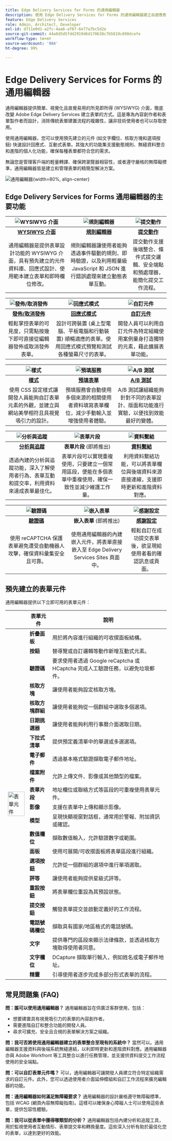 ```yaml
---
title: Edge Delivery Services for Forms 的通用編輯器
description: 使用 Edge Delivery Services for Forms 的通用編輯器建立自適應表單。
feature: Edge Delivery Services
role: Admin, Architect, Developer
exl-id: d711e0d1-a2fc-4aa6-af87-6e77a7bc5d2e
source-git-commit: 44a8d5d5fdd2919d6d170638c7b5819c898dcefe
workflow-type: tm+mt
source-wordcount: '984'
ht-degree: 99%

---
```



# Edge Delivery Services for Forms 的通用編輯器

通用編輯器提供簡單、視覺化且直覺易用的所見即所得 (WYSIWYG) 介面，徹底改變 Adobe Edge Delivery Services 建立表單的方式。這是專為內容創作者和表單製作者而設計，消除傳統表單建置流程的複雜性，讓非技術使用者也可以存取使用。

使用通用編輯器，您可以使用預先建立的元件 (如文字欄位、核取方塊和選項按鈕) 快速設計回應式、互動式表單。其強大的功能集支援動態規則、無縫資料整合和進階的個人化功能，確保每種表單都符合您的需求。

無論您是管理客戶端的輕量轉譯、確保跨瀏覽器相容性，或者遵守嚴格的無障礙標準，通用編輯器皆是建立和管理表單的精簡型解決方案。

![通用編輯器](/help/edge/docs/forms/universal-editor/assets/universal-editor.png){width=80%, align-center}

## Edge Delivery Services for Forms 通用編輯器的主要功能



| ![WYSIWYG 介面](/help/edge/docs/forms/universal-editor/assets/generate-forms.svg) | ![規則編輯器](/help/edge/docs/forms/universal-editor/assets/rule-editor.svg) | ![提交動作](/help/edge/docs/forms/universal-editor/assets/submit-actions.svg) |
|:-------------:|:-------------:|:-------------:|
| [**WYSIWYG 介面**](/help/edge/docs/forms/universal-editor/universal-editor-user-interface.md) | [**規則編輯器**](/help/edge/docs/forms/universal-editor/rule-editor-universal-editor.md) | [**提交動作**](/help/edge/docs/forms/universal-editor/submit-action.md) |
| 通用編輯器是提供表單設計功能的 WYSIWYG 介面，具有預先建立的元件資料庫、回應式設計、使用範本建立表單和即時欄位修改。 | 規則編輯器讓使用者能夠透過事件驅動的規則、即時驗證，以及利用輕量級 JavaScript 和 JSON 進行錯誤處理來建立動態表單互動。 | 提交動作支援後端整合、條件式提交邏輯、安全端點和預處理器，能簡化提交工作流程。 |

| ![發佈/取消發佈](/help/edge/docs/forms/universal-editor/assets/publish-unpublish.svg) | ![回應式模式](/help/edge/docs/forms/universal-editor/assets/responsive.svg) | ![自訂元件](/help/edge/docs/forms/universal-editor/assets/custom-components.svg) |
|:-------------:|:-------------:|:-------------:|
| [**發佈/取消發佈**](/help/edge/docs/forms/universal-editor/publish-forms.md) | [**回應式模式**](/help/edge/docs/forms/universal-editor/responsive-layout.md) | [**自訂元件**](/help/edge/docs/forms/universal-editor/create-custom-component.md) |
| 輕鬆掌控表單的可見度，只需點按幾下即可直接從編輯器發佈或取消發佈表單。 | 設計可跨裝置 (桌上型電腦、平板電腦和行動裝置) 順暢適應的表單。使用回應式模式預覽和測試各種螢幕尺寸的表單。 | 開發人員可以利用自訂元件為特定組織使用案例量身打造獨特的元素，藉此擴展表單功能。 |

| ![樣式](/help/edge/docs/forms/universal-editor/assets/personalization.svg) | ![預填服務](/help/edge/docs/forms/universal-editor/assets/prefill-services.svg) | ![A/B 測試](/help/edge/docs/forms/universal-editor/assets/experimentation-ab-testing.svg) |
|:-------------:|:-------------:|:-------------:|
| [**樣式**](/help/edge/docs/forms/universal-editor/style-theme-forms.md) | **[預填表單](/help/edge/docs/forms/universal-editor/prefill-form.md)** | [**A/B 測試**](https://github.com/adobe/aem-experimentation/blob/main/documentation/experiments.md) |
| 使用 CSS 設定樣式讓開發人員能夠自訂表單元素的外觀，並建立與網站美學相符且具視覺吸引力的設計。 | 預填服務會自動使用多個來源的相關使用者資料填寫表單欄位，減少手動輸入並增強使用者體驗。 | A/B 測試讓組織能夠針對不同的表單設計、版面和功能進行實驗，以便找到效能最好的變體。 |

| ![分析與追蹤](/help/edge/docs/forms/universal-editor/assets/analyticsandtracking.svg) | ![表單片段](/help/edge/docs/forms/universal-editor/assets/form-fragments.svg) | ![資料繫結](/help/edge/docs/forms/universal-editor/assets/data-binding.svg) |
|:-------------:|:-------------:|:-------------:|
| [**分析與追蹤**](https://www.aem.live/developer/martech-integration) | **表單片段** (即將推出) | [**資料繫結**](/help/edge/docs/forms/universal-editor/integrate-forms-with-data-source.md) |
| 透過內建的分析與追蹤功能，深入了解使用者行為、表單互動和提交率，利用資料來達成表單最佳化。 | 表單片段可以實現重複使用，只要建立一個常用區段，便能在多個表單中重複使用，確保一致性並減少維護工作量。 | 利用資料繫結功能，可以將表單欄位與後端資料來源直接連線，支援即時更新和進階資料對應。 |

| ![驗證碼](/help/edge/docs/forms/universal-editor/assets/captcha.svg) | ![嵌入表單](/help/edge/docs/forms/universal-editor/assets/embedding-forms.svg) | ![感謝設定](/help/edge/docs/forms/universal-editor/assets/thank-you.svg) |
|:-------------:|:-------------:|:-------------:|
| [**驗證碼**](/help/edge/docs/forms/universal-editor/recaptcha-forms.md) | **嵌入表單** (即將推出) | [**感謝設定**](/help/edge/docs/forms/universal-editor/submit-action.md#show-a-custom-thank-you-message-on-adaptive-form-submission-submit-action-message-ue) |
| 使用 reCAPTCHA 保護表單避免遭受自動機器人攻擊，確保資料彙集安全且可靠。 | 使用通用編輯器的內建嵌入元件，將表單直接嵌入至 Edge Delivery Services Sites 頁面中。 | 輕鬆自訂在成功提交表單後，欲呈現給使用者看的確認訊息或頁面。 |



## 預先建立的表單元件

通用編輯器提供以下立即可用的表單元件：

<table>
  <thead>
    <tr>
      <th></th> 
      <th>表單元件</th>
      <th>說明</th>
    </tr>
  </thead>
  <tbody>
    <tr>
      <td rowspan="22"><img src="/help/edge/docs/forms/universal-editor/assets/adaptive-forms-components.png" alt="表單元件" style="width: 100%;"></td> 
      <td><b>折疊面板</b></td>
      <td>用於將內容進行組織的可收摺面板結構。</td>
    </tr>
    <tr>
      <td><b>按鈕</b></td>
      <td>替導覽或自訂邏輯等動作新增互動式元素。</td>
    </tr>
    <tr>
      <td><b>驗證碼</b></td>
      <td>要求使用者透過 Google reCaptcha 或 HCaptcha 完成人工驗證任務，以避免垃圾郵件。</td>
    </tr>
    <tr>
      <td><b>核取方塊</b></td>
      <td>讓使用者能夠設定核取方塊。</td>
    </tr>
    <tr>
      <td><b>核取方塊群組</b></td>
      <td>讓使用者能夠從一個群組中選取多個選項。</td>
    </tr>
    <tr>
      <td><b>日期挑選器</b></td>
      <td>讓使用者能夠利用行事曆介面選取日期。</td>
    </tr>
    <tr>
      <td><b>下拉式清單</b></td>
      <td>提供預定義清單中的單選或多選選項。</td>
    </tr>
    <tr>
      <td><b>電子郵件</b></td>
      <td>透過基本格式驗證擷取電子郵件地址。</td>
    </tr>
    <tr>
      <td><b>檔案附件</b></td>
      <td>允許上傳文件、影像或其他類型的檔案。</td>
    </tr>
    <tr>
      <td><b>表單片段</b></td>
      <td>地址欄位或聯絡方式等區段的可重複使用表單元件。</td>
    </tr>
    <tr>
      <td><b>影像</b></td>
      <td>支援在表單中上傳和顯示影像。</td>
    </tr>
    <tr>
      <td><b>模型</b></td>
      <td>呈現快顯視窗對話框，通常用於警報、附加資訊或確認。</td>
    </tr>
    <tr>
      <td><b>數值欄位</b></td>
      <td>擷取數值輸入，允許驗證數字或範圍。</td>
    </tr>
    <tr>
      <td><b>面板</b></td>
      <td>使用可展開/可收摺面板將表單區段進行組織。</td>
    </tr>
    <tr>
      <td><b>選項按鈕</b></td>
      <td>允許從一個群組的選項中進行單項選取。</td>
    </tr>
    <tr>
      <td><b>評等</b></td>
      <td>讓使用者能夠提供星級式評等。</td>
    </tr>
    <tr>
      <td><b>重設按鈕</b></td>
      <td>將表單欄位重設為其預設狀態。</td>
    </tr>
    <tr>
      <td><b>提交按鈕</b></td>
      <td>觸發表單提交並啟動定義好的工作流程。</td>
    </tr>
    <tr>
      <td><b>電話號碼欄位</b></td>
      <td>擷取具有國家/地區格式的電話號碼。</td>
    </tr>
    <tr>
      <td><b>文字</b></td>
      <td>提供專門的區段來顯示法律條款，並透過核取方塊取得使用者同意。</td>
    </tr>
    <tr>
      <td><b>文字欄位</b></td>
      <td>DCapture 擷取單行輸入，例如姓名或電子郵件地址。</td>
    </tr>
    <tr>
      <td><b>精靈</b></td>
      <td>引導使用者逐步完成多部分形式表單的流程。</td>
    </tr>
  </tbody>
</table>

## 常見問題集 (FAQ)

**問：誰可以使用通用編輯器？**
通用編輯器旨在供廣泛客群使用，包括：

- 想要建置具有視覺吸引力的表單的內容創作者。
- 需要進階自訂和整合功能的開發人員。
- 尋求可擴充、安全且合規的表單解決方案之組織。

**問：我可否將使用通用編輯器建立的表單整合至現有的系統中？**
當然可以。通用編輯器支援資料與後端系統無縫連結，以利即時更新和進階資料對應。通用編輯器亦與 Adobe Workfront 等工具整合以進行任務管理，並支援供資料提交工作流程使用的安全端點。

**問：可以自訂表單元件嗎？**
可以，通用編輯器可讓開發人員建立符合特定組織需求的自訂元件。此外，您可以透過使用者介面延伸模組和自訂工作流程來擴充編輯器的功能。

**問：通用編輯器如何滿足無障礙要求？**
通用編輯器的設計嚴格遵守無障礙標準，包括 WCAG (網頁內容無障礙指南)。這樣可以確保身心障礙人士可以使用這些表單，提供包容性體驗。

**問：我可以從表單中獲得哪類型的分析？**
通用編輯器包括內建分析和追蹤工具，用於監視使用者互動情形、表單提交率和轉換量度。這些深入分析有助於最佳化您的表單，以達到更好的效能。




